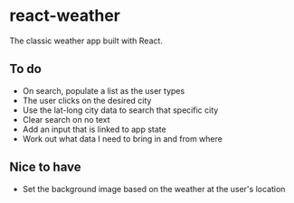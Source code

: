 # react-weather

The classic weather app built with React.

## To do

* On search, populate a list as the user types 
* The user clicks on the desired city
* Use the lat-long city data to search that specific city
* Clear search on no text
* Add an input that is linked to app state
* Work out what data I need to bring in and from where

## Nice to have

* Set the background image based on the weather at the user's location
